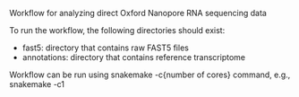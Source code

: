Workflow for analyzing direct Oxford Nanopore RNA sequencing data

To run the workflow, the following directories should exist:
- fast5: directory that contains raw FAST5 files
- annotations: directory that contains reference transcriptome

Workflow can be run using snakemake -c{number of cores} command, e.g., snakemake -c1
